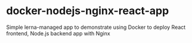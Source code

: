 # docker-nodejs-nginx-react-app
Simple lerna-managed app to demonstrate using Docker to deploy React frontend, Node.js backend app with Nginx
